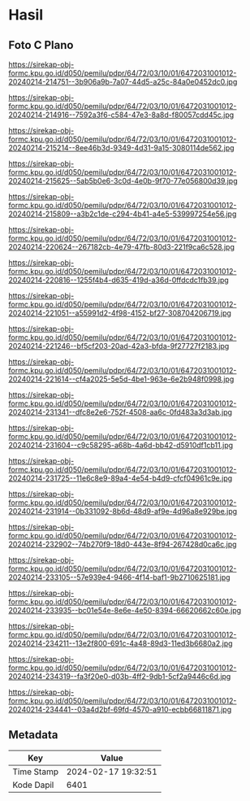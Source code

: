 # Hasil

## Foto C Plano

https://sirekap-obj-formc.kpu.go.id/d050/pemilu/pdpr/64/72/03/10/01/6472031001012-20240214-214751--3b906a9b-7a07-44d5-a25c-84a0e0452dc0.jpg

https://sirekap-obj-formc.kpu.go.id/d050/pemilu/pdpr/64/72/03/10/01/6472031001012-20240214-214916--7592a3f6-c584-47e3-8a8d-f80057cdd45c.jpg

https://sirekap-obj-formc.kpu.go.id/d050/pemilu/pdpr/64/72/03/10/01/6472031001012-20240214-215214--8ee46b3d-9349-4d31-9a15-3080114de562.jpg

https://sirekap-obj-formc.kpu.go.id/d050/pemilu/pdpr/64/72/03/10/01/6472031001012-20240214-215625--5ab5b0e6-3c0d-4e0b-9f70-77e056800d39.jpg

https://sirekap-obj-formc.kpu.go.id/d050/pemilu/pdpr/64/72/03/10/01/6472031001012-20240214-215809--a3b2c1de-c294-4b41-a4e5-539997254e56.jpg

https://sirekap-obj-formc.kpu.go.id/d050/pemilu/pdpr/64/72/03/10/01/6472031001012-20240214-220624--267182cb-4e79-47fb-80d3-221f9ca6c528.jpg

https://sirekap-obj-formc.kpu.go.id/d050/pemilu/pdpr/64/72/03/10/01/6472031001012-20240214-220816--1255f4b4-d635-419d-a36d-0ffdcdc1fb39.jpg

https://sirekap-obj-formc.kpu.go.id/d050/pemilu/pdpr/64/72/03/10/01/6472031001012-20240214-221051--a55991d2-4f98-4152-bf27-308704206719.jpg

https://sirekap-obj-formc.kpu.go.id/d050/pemilu/pdpr/64/72/03/10/01/6472031001012-20240214-221246--bf5cf203-20ad-42a3-bfda-9f27727f2183.jpg

https://sirekap-obj-formc.kpu.go.id/d050/pemilu/pdpr/64/72/03/10/01/6472031001012-20240214-221614--cf4a2025-5e5d-4be1-963e-6e2b948f0998.jpg

https://sirekap-obj-formc.kpu.go.id/d050/pemilu/pdpr/64/72/03/10/01/6472031001012-20240214-231341--dfc8e2e6-752f-4508-aa6c-0fd483a3d3ab.jpg

https://sirekap-obj-formc.kpu.go.id/d050/pemilu/pdpr/64/72/03/10/01/6472031001012-20240214-231604--c9c58295-a68b-4a6d-bb42-d5910df1cb11.jpg

https://sirekap-obj-formc.kpu.go.id/d050/pemilu/pdpr/64/72/03/10/01/6472031001012-20240214-231725--11e6c8e9-89a4-4e54-b4d9-cfcf04961c9e.jpg

https://sirekap-obj-formc.kpu.go.id/d050/pemilu/pdpr/64/72/03/10/01/6472031001012-20240214-231914--0b331092-8b6d-48d9-af9e-4d96a8e929be.jpg

https://sirekap-obj-formc.kpu.go.id/d050/pemilu/pdpr/64/72/03/10/01/6472031001012-20240214-232902--74b270f9-18d0-443e-8f94-267428d0ca6c.jpg

https://sirekap-obj-formc.kpu.go.id/d050/pemilu/pdpr/64/72/03/10/01/6472031001012-20240214-233105--57e939e4-9466-4f14-baf1-9b2710625181.jpg

https://sirekap-obj-formc.kpu.go.id/d050/pemilu/pdpr/64/72/03/10/01/6472031001012-20240214-233935--bc01e54e-8e6e-4e50-8394-66620662c60e.jpg

https://sirekap-obj-formc.kpu.go.id/d050/pemilu/pdpr/64/72/03/10/01/6472031001012-20240214-234211--13e2f800-691c-4a48-89d3-11ed3b6680a2.jpg

https://sirekap-obj-formc.kpu.go.id/d050/pemilu/pdpr/64/72/03/10/01/6472031001012-20240214-234319--fa3f20e0-d03b-4ff2-9db1-5cf2a9446c6d.jpg

https://sirekap-obj-formc.kpu.go.id/d050/pemilu/pdpr/64/72/03/10/01/6472031001012-20240214-234441--03a4d2bf-69fd-4570-a910-ecbb66811871.jpg


## Metadata

| Key        | Value               |
| ---------- | ------------------- |
| Time Stamp | 2024-02-17 19:32:51 |
| Kode Dapil | 6401                |



